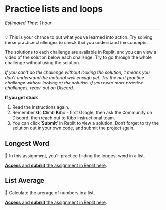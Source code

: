# Practice lists and loops

_Estimated Time: 1 hour_

---

<aside>

💡 This is your chance to put what you’ve learned into action. Try solving these practice challenges to check that you understand the concepts.

</aside>

The solutions to each challenge are available in Replit, and you can view a video of the solution below each challenge. Try to go through the whole challenge without using the solution.

_If you can’t do the challenge without looking the solution, it means you don’t understand the material well enough yet. Try the next practice challenge without looking at the solution. If you need more practice challenges, reach out on Discord._

**If you get stuck**

1. Read the instructions again.
2. Remember **G**o **C**limb **K**ibo - first Google, then ask the Community on Discord, then reach out to Kibo instructional team.
3. You can click ‘**Submit**’ in Replit to view a solution. Don’t forget to try the solution out in your own code, and submit the project again.

## Longest Word

💬 In this assignment, you'll practice finding the longest word in a list.

<a target="_blank" href="https://replit.com/team/tk12-fpwp/P44-Longest-Word">**Access** and **submit** the assignment in Replit here</a>.

## List Average

🔢 Calculate the average of numbers in a list.

<a target="_blank" href="https://replit.com/team/tk12-fpwp/P45-List-Average">**Access** and **submit** the assignment in Replit here</a>.
